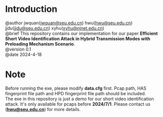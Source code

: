 # Introduction
@author jwquan(jwquan@seu.edu.cn) hwu(hwu@seu.edu.cn) jjdu(jjdu@seu.edu.cn) xyhu(xyhu@njnet.edu.cn)  
@brief This repository contains our implementation for our paper **Efficient Short Video Identification Attack in Hybrid Transmission Modes with Preloading Mechanism Scenario**.  
@version 0.1  
@date 2024-4-18  
#  Note
Before running the exe, please modify **data.cfg** first. Pcap path, HAS fingerprint file path and HPD fingerprint file path should be included.  
The exe in this repository is just a demo for our short video identification attack. It's only available for pcaps before **2024/7/1**. Please contact us (**hwu@seu.edu.cn**) for more details.
